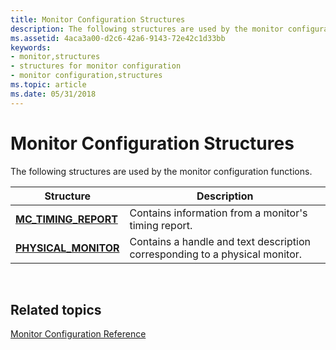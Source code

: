 ```yaml
---
title: Monitor Configuration Structures
description: The following structures are used by the monitor configuration functions.
ms.assetid: 4aca3a00-d2c6-42a6-9143-72e42c1d33bb
keywords:
- monitor,structures
- structures for monitor configuration
- monitor configuration,structures
ms.topic: article
ms.date: 05/31/2018
---
```


# Monitor Configuration Structures

The following structures are used by the monitor configuration functions.



| Structure                                      | Description                                                                 |
|------------------------------------------------|-----------------------------------------------------------------------------|
| [**MC\_TIMING\_REPORT**](/windows/desktop/api/LowLevelMonitorConfigurationAPI/ns-lowlevelmonitorconfigurationapi-mc_timing_report) | Contains information from a monitor's timing report.                        |
| [**PHYSICAL\_MONITOR**](/windows/desktop/api/PhysicalMonitorEnumerationAPI/ns-physicalmonitorenumerationapi-physical_monitor)  | Contains a handle and text description corresponding to a physical monitor. |



 

## Related topics

<dl> <dt>

[Monitor Configuration Reference](monitor-configuration-reference.md)
</dt> </dl>

 

 




